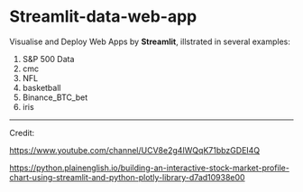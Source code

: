 # Streamlit-data-web-app

Visualise and Deploy Web Apps by **Streamlit**, illstrated in several examples:

1. S&P 500 Data
2. cmc
3. NFL
4. basketball
5. Binance_BTC_bet
6. iris

---
Credit:

https://www.youtube.com/channel/UCV8e2g4IWQqK71bbzGDEI4Q

https://python.plainenglish.io/building-an-interactive-stock-market-profile-chart-using-streamlit-and-python-plotly-library-d7ad10938e00

